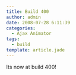 ```yaml
---
title: Build 400
author: admin
date: 2008-07-28 6:11:39
categories:
  - Ajax Animator
tags: 
  - build
template: article.jade
---
```


Its now at build 400!
